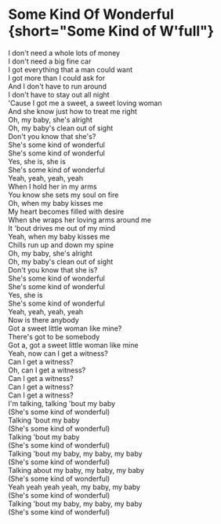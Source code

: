 # Some Kind Of Wonderful {short="Some Kind of W'full"}  

I don't need a whole lots of money  
I don't need a big fine car  
I got everything that a man could want  
I got more than I could ask for  
And I don't have to run around  
I don't have to stay out all night  
'Cause I got me a sweet, a sweet loving woman  
And she know just how to treat me right  
Oh, my baby, she's alright  
Oh, my baby's clean out of sight  
Don't you know that she's?  
She's some kind of wonderful  
She's some kind of wonderful  
Yes, she is, she is  
She's some kind of wonderful  
Yeah, yeah, yeah, yeah  
When I hold her in my arms  
You know she sets my soul on fire  
Oh, when my baby kisses me  
My heart becomes filled with desire  
When she wraps her loving arms around me  
It 'bout drives me out of my mind  
Yeah, when my baby kisses me  
Chills run up and down my spine  
Oh, my baby, she's alright  
Oh, my baby's clean out of sight  
Don't you know that she is?  
She's some kind of wonderful  
She's some kind of wonderful  
Yes, she is  
She's some kind of wonderful  
Yeah, yeah, yeah, yeah  
Now is there anybody  
Got a sweet little woman like mine?  
There's got to be somebody  
Got a, got a sweet little woman like mine  
Yeah, now can I get a witness?  
Can I get a witness?  
Oh, can I get a witness?  
Can I get a witness?  
Can I get a witness?  
Can I get a witness?  
I'm talking, talking 'bout my baby  
(She's some kind of wonderful)  
Talking 'bout my baby  
(She's some kind of wonderful)  
Talking 'bout my baby  
(She's some kind of wonderful)  
Talking 'bout my baby, my baby, my baby  
(She's some kind of wonderful)  
Talking about my baby, my baby, my baby  
(She's some kind of wonderful)  
Yeah yeah yeah yeah, my baby, my baby  
(She's some kind of wonderful)  
Talking 'bout my baby, my baby, my baby  
(She's some kind of wonderful)
